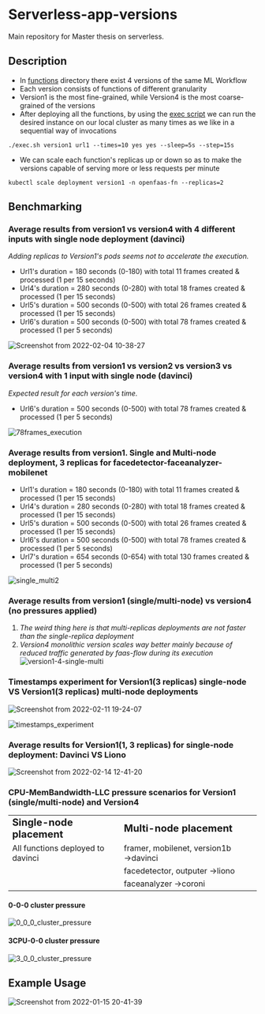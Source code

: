 # Serverless-app-versions

Main repository for Master thesis on serverless.

## Description
* In [functions](https://github.com/dimgiagos44/Serverless-app-versions/tree/main/functions) directory there exist 4 versions of the same ML Workflow
* Each version consists of functions of different granularity
* Version1 is the most fine-grained, while Version4 is the most coarse-grained of the versions
* After deploying all the functions, by using the [exec script](https://github.com/dimgiagos44/Serverless-app-versions/blob/main/exec.sh)
we can run the desired instance on our local cluster as many times as we like in a sequential way of invocations
```
./exec.sh version1 url1 --times=10 yes yes --sleep=5s --step=15s
```
* We can scale each function's replicas up or down so as to make the versions capable
of serving more or less requests per minute
```
kubectl scale deployment version1 -n openfaas-fn --replicas=2
```
## Benchmarking

### Average results from version1 vs version4 with 4 different inputs with single node deployment (davinci)
*Adding replicas to Version1's pods seems not to accelerate the execution.*

* Url1's duration = 180 seconds (0-180) with total 11 frames created & processed (1 per 15 seconds)
* Url4's duration = 280 seconds (0-280) with total 18 frames created & processed (1 per 15 seconds)
* Url5's duration = 500 seconds (0-500) with total 26 frames created & processed (1 per 15 seconds)
* Url6's duration = 500 seconds (0-500) with total 78 frames created & processed (1 per 5 seconds)

![Screenshot from 2022-02-04 10-38-27](https://user-images.githubusercontent.com/57920951/152516475-9b542414-3b81-4221-be99-28e5888d5744.png)

### Average results from version1 vs version2 vs version3 vs version4 with 1 input with single node (davinci)
*Expected result for each version's time.*

* Url6's duration = 500 seconds (0-500) with total 78 frames created & processed (1 per 5 seconds)

 ![78frames_execution](https://user-images.githubusercontent.com/57920951/152551732-63426362-a7df-46bd-8f42-eb00fe53c3d7.png)
 
### Average results from version1. Single and Multi-node deployment, 3 replicas for facedetector-faceanalyzer-mobilenet
* Url1's duration = 180 seconds (0-180) with total 11  frames created & processed (1 per 15 seconds)
* Url4's duration = 280 seconds (0-280) with total 18  frames created & processed (1 per 15 seconds)
* Url5's duration = 500 seconds (0-500) with total 26  frames created & processed (1 per 15 seconds)
* Url6's duration = 500 seconds (0-500) with total 78  frames created & processed (1 per 5 seconds)
* Url7's duration = 654 seconds (0-654) with total 130 frames created & processed (1 per 5 seconds)

![single_multi2](https://user-images.githubusercontent.com/57920951/152982651-d522ac39-8d8e-4c61-9a32-cc74b095681b.png)

### Average results from version1 (single/multi-node) vs version4 (no pressures applied)
1. *The weird thing here is that multi-replicas deployments are not faster than the single-replica deployment*
2. *Version4 monolithic version scales way better mainly because of reduced traffic generated by faas-flow during its execution*
![version1-4-single-multi](https://user-images.githubusercontent.com/57920951/153644735-bdc69f30-88f3-4ba1-895e-eb1e7c49aebb.png)

### Timestamps experiment for Version1(3 replicas) single-node VS Version1(3 replicas) multi-node deployments

![Screenshot from 2022-02-11 19-24-07](https://user-images.githubusercontent.com/57920951/153639554-15e0b71f-d2f9-4675-8445-173caa9e36c9.png)


![timestamps_experiment](https://user-images.githubusercontent.com/57920951/153643250-ea74508f-3049-48b1-a51d-addd0be4791f.png)

### Average results for Version1(1, 3 replicas) for single-node deployment: Davinci VS Liono

![Screenshot from 2022-02-14 12-41-20](https://user-images.githubusercontent.com/57920951/153849266-85194275-68a4-4ccd-bfb9-923df6a0fb2b.png)

### CPU-MemBandwidth-LLC pressure scenarios for Version1 (single/multi-node) and Version4
<table border="0">
<tr>
    <td><b style="font-size:20px">Single-node placement</b></td>
    <td><b style="font-size:20px">Multi-node placement</b></td>
</tr>
<tr>
    <td><b style="font-size:10px"></b>All functions deployed to davinci</td>
    <td><b style="font-size:10px"></b> framer, mobilenet, version1b &rarr;davinci<td>
</tr>
<tr>
    <td><b style="font-size:10px"></b></td>
    <td><b style="font-size:10px"></b> facedetector, outputer &rarr;liono<td>
</tr>
<tr>
    <td><b style="font-size:10px"></b></td>
    <td><b style="font-size:10px"></b> faceanalyzer &rarr;coroni<td>
</tr>
</table>


#### 0-0-0 cluster pressure

![0_0_0_cluster_pressure](https://user-images.githubusercontent.com/57920951/154027148-9e36c9fd-b21c-44ec-8c60-376f105aaca4.png)

#### 3CPU-0-0 cluster pressure

![3_0_0_cluster_pressure](https://user-images.githubusercontent.com/57920951/154027200-5a4c0ddd-b51e-438c-8901-6b788f770fe5.png)

<!---
### Configs:
* config1: 
![Screenshot from 2022-01-19 18-19-54](https://user-images.githubusercontent.com/57920951/150173762-df3fed45-af57-4b42-ae7e-8a4f12027855.png)

* config2: 
all functions placed on the worker3 (coroni) 

* config3: 
all functions placed on the worker1 (davinci)
--->
## Example Usage

![Screenshot from 2022-01-15 20-41-39](https://user-images.githubusercontent.com/57920951/149634004-1356f129-a036-4c0b-857b-aa24e710a2ba.png)
